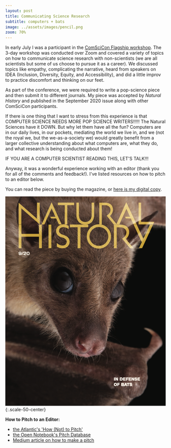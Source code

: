 ```yaml
---
layout: post
title: Communicating Science Research
subtitle: computers + bats
image: ../assets/images/pencil.png
zoom: 70%
---
```


In early July I was a participant in the [ComSciCon Flagship workshop](https://comscicon.com/). The 3-day workshop was conducted over Zoom and covered a variety of topics on how to communicate science research with non-scientists (we are all scientists but some of us choose to pursue it as a career). We discussed topics like empathy, complicating the narrative, heard from speakers on IDEA (Inclusion, Diversity, Equity, and Accessibility), and did a little improv to practice discomfort and thinking on our feet.

As part of the conference, we were required to write a pop-science piece and then submit it to different journals. My piece was accepted by _Natural History_ and published in the September 2020 issue along with other ComSciCon participants.

If there is one thing that I want to stress from this experience is that COMPUTER SCIENCE NEEDS MORE POP SCIENCE WRITERS!!!!! The Natural Sciences have it DOWN. But why let them have all the fun? Computers are in our daily lives, in our pockets, mediating the world we live in, and we (not the royal we, but the we-as-a-society we) would greatly benefit from a larger collective understanding about what computers are, what they do, and what research is being conducted about them!

IF YOU ARE A COMPUTER SCIENTIST READING THIS, LET'S TALK!!!

Anyway, it was a wonderful experience working with an editor (thank you for all of the comments and feedback!). I've listed resources on how to pitch to an editor below.

You can read the piece by buying the magazine, or [here is my digital copy](/assets/images/nh/Sep20-NH-digital-edition.pdf).

![Image of the cover of the September 20 magazine. An adorable bat!](/assets/images/nh/nh-cover.png){:.scale-50-center}

**How to Pitch to an Editor:**

- [the Atlantic's 'How (Not) to Pitch'](https://www.theatlantic.com/business/archive/2013/08/how-not-to-pitch/279193/)
- [the Open Notebook's Pitch Database](https://www.theopennotebook.com/pitch-database/)
- [Medium article on how to make a pitch](https://medium.com/@annfriedman/how-and-where-to-pitch-your-writing-1c316fa37bda)
